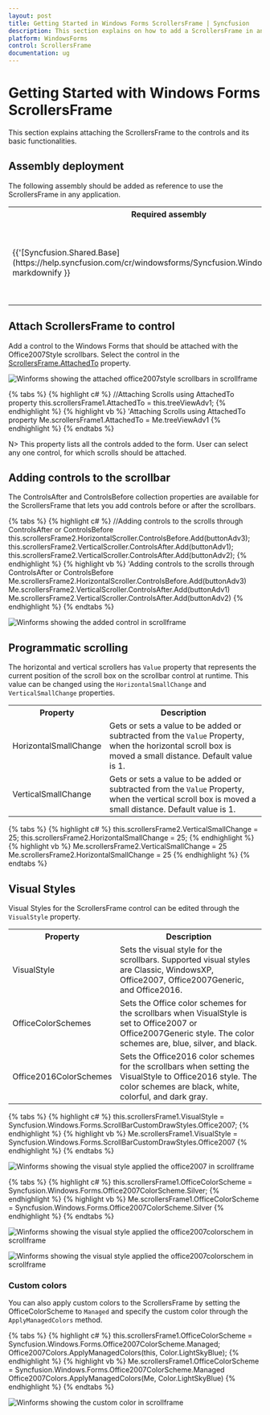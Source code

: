 ```yaml
---
layout: post
title: Getting Started in Windows Forms ScrollersFrame | Syncfusion
description: This section explains on how to add a ScrollersFrame in an application and some of the basic functionalities of it and more details.
platform: WindowsForms
control: ScrollersFrame
documentation: ug
---
```


# Getting Started with Windows Forms ScrollersFrame

This section explains attaching the ScrollersFrame to the controls and its basic functionalities.

## Assembly deployment

The following assembly should be added as reference to use the ScrollersFrame in any application.

<table>
<tr>
<th>
Required assembly<br/><br/></th><th>
Description<br/><br/></th></tr>
<tr>
<td>
{{'[Syncfusion.Shared.Base](https://help.syncfusion.com/cr/windowsforms/Syncfusion.Windows.Forms.html)'| markdownify }}<br/><br/></td><td>
Contains style related properties and functionalities for the ScrollersFrame. <br/><br/></td></tr>
</table>

## Attach ScrollersFrame to control

Add a control to the Windows Forms that should be attached with the Office2007Style scrollbars. Select the control in the [ScrollersFrame.AttachedTo](https://help.syncfusion.com/cr/windowsforms/Syncfusion.Windows.Forms.ScrollersFrame.html#Syncfusion_Windows_Forms_ScrollersFrame_AttachedTo) property.

![Winforms showing the attached office2007style scrollbars in scrollframe](ScrollersFrame_images/ScrollersFrame_img2.jpeg)

{% tabs %}
{% highlight c# %}
//Attaching Scrolls using AttachedTo property
this.scrollersFrame1.AttachedTo = this.treeViewAdv1;
{% endhighlight %}
{% highlight vb %}
'Attaching Scrolls using AttachedTo property
Me.scrollersFrame1.AttachedTo = Me.treeViewAdv1
{% endhighlight %}
{% endtabs %}

N> This property lists all the controls added to the form. User can select any one control, for which scrolls should be attached.

## Adding controls to the scrollbar

The ControlsAfter and ControlsBefore collection properties are available for the ScrollersFrame that lets you add controls before or after the scrollbars.

{% tabs %}
{% highlight c# %}
//Adding controls to the scrolls through ControlsAfter or ControlsBefore
this.scrollersFrame2.HorizontalScroller.ControlsBefore.Add(buttonAdv3);
this.scrollersFrame2.VerticalScroller.ControlsAfter.Add(buttonAdv1);
this.scrollersFrame2.VerticalScroller.ControlsAfter.Add(buttonAdv2);
{% endhighlight %}
{% highlight vb %}
'Adding controls to the scrolls through ControlsAfter or ControlsBefore 
Me.scrollersFrame2.HorizontalScroller.ControlsBefore.Add(buttonAdv3)
Me.scrollersFrame2.VerticalScroller.ControlsAfter.Add(buttonAdv1)
Me.scrollersFrame2.VerticalScroller.ControlsAfter.Add(buttonAdv2)
{% endhighlight %}
{% endtabs %}

![Winforms showing the added control in scrollframe](ScrollersFrame_images/ScrollersFrame_img4.jpeg)

## Programmatic scrolling

The horizontal and vertical scrollers has `Value` property that represents the current position of the scroll box on the scrollbar control at runtime. This value can be changed using the `HorizontalSmallChange` and `VerticalSmallChange` properties.

<table>
<tr>
<th>
Property</th><th>
Description</th></tr>
<tr>
<td>
HorizontalSmallChange</td><td>
Gets or sets a value to be added or subtracted from the <code>Value</code> Property, when the horizontal scroll box is moved a small distance. Default value is 1.</td></tr>
<tr>
<td>
VerticalSmallChange</td><td>
Gets or sets a value to be added or subtracted from the <code>Value</code> Property, when the vertical scroll box is moved a small distance. Default value is 1.</td></tr>
</table>

{% tabs %}
{% highlight c# %}
this.scrollersFrame2.VerticalSmallChange = 25;
this.scrollersFrame2.HorizontalSmallChange = 25;
{% endhighlight %}
{% highlight vb %}
Me.scrollersFrame2.VerticalSmallChange = 25
Me.scrollersFrame2.HorizontalSmallChange  = 25
{% endhighlight %}
{% endtabs %}

## Visual Styles

Visual Styles for the ScrollersFrame control can be edited through the `VisualStyle` property.	

<table>
<tr>
<th>
Property</th><th>
Description</th></tr>
<tr>
<td>
VisualStyle</td><td>
Sets the visual style for the scrollbars. Supported visual styles are Classic, WindowsXP, Office2007, Office2007Generic, and Office2016.</td></tr>
<tr>
<td>
OfficeColorSchemes</td><td>
Sets the Office color schemes for the scrollbars when VisualStyle is set to Office2007 or Office2007Generic style. The color schemes are, blue, silver, and black.</td></tr>
<tr>
<td>
Office2016ColorSchemes
</td>
<td>
Sets the Office2016 color schemes for the scrollbars when setting the VisualStyle to Office2016 style. The color schemes are black, white, colorful, and dark gray.
</td>
</tr>
</table>

{% tabs %}
{% highlight c# %}
this.scrollersFrame1.VisualStyle = Syncfusion.Windows.Forms.ScrollBarCustomDrawStyles.Office2007;
{% endhighlight %}
{% highlight vb %}
Me.scrollersFrame1.VisualStyle = Syncfusion.Windows.Forms.ScrollBarCustomDrawStyles.Office2007
{% endhighlight %}
{% endtabs %}

![Winforms showing the visual style applied the office2007 in scrollframe](ScrollersFrame_images/ScrollersFrame_img5.jpeg)

{% tabs %}
{% highlight c# %}
this.scrollersFrame1.OfficeColorScheme = Syncfusion.Windows.Forms.Office2007ColorScheme.Silver;
{% endhighlight %}
{% highlight vb %}
Me.scrollersFrame1.OfficeColorScheme = Syncfusion.Windows.Forms.Office2007ColorScheme.Silver
{% endhighlight %}
{% endtabs %}

![Winforms showing the visual style applied the office2007colorschem in scrollframe](ScrollersFrame_images/ScrollersFrame_img6.jpeg)

![Winforms showing the visual style applied the office2007colorschem in scrollframe](ScrollersFrame_images/ScrollersFrame_img7.jpeg)

### Custom colors

You can also apply custom colors to the ScrollersFrame by setting the OfficeColorScheme to `Managed` and specify the custom color through the `ApplyManagedColors` method.

{% tabs %}
{% highlight c# %}
this.scrollersFrame1.OfficeColorScheme = Syncfusion.Windows.Forms.Office2007ColorScheme.Managed;
Office2007Colors.ApplyManagedColors(this, Color.LightSkyBlue);
{% endhighlight %}
{% highlight vb %}
Me.scrollersFrame1.OfficeColorScheme = Syncfusion.Windows.Forms.Office2007ColorScheme.Managed
Office2007Colors.ApplyManagedColors(Me, Color.LightSkyBlue)
{% endhighlight %}
{% endtabs %}

![Winforms showing the custom color in scrollframe](ScrollersFrame_images/ScrollersFrame_img8.jpeg)
